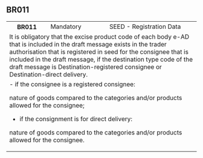 ## BR011
<table>
 <tr>
  <th>
   BR011
  </th>
  <td>
   Mandatory
  </td>
  <td>
   SEED - Registration Data
  </td>
 </tr>
 <tr>
  <td colspan="3">
   It is obligatory that the excise product code of each body e-AD that is included in the draft message exists in the trader authorisation that is registered in seed for the consignee that is included in the draft message, if the destination type code of the draft message is Destination-registered consignee or Destination-direct delivery.
  </td>
 </tr>
 <tr>
  <td colspan="3">
   - if the consignee is a registered consignee:


 nature of goods compared to the categories and/or products allowed for the consignee; 


- if the consignment is for direct delivery:


 nature of goods compared to the categories and/or products allowed for the consignee.
  </td>
 </tr>
</table>
